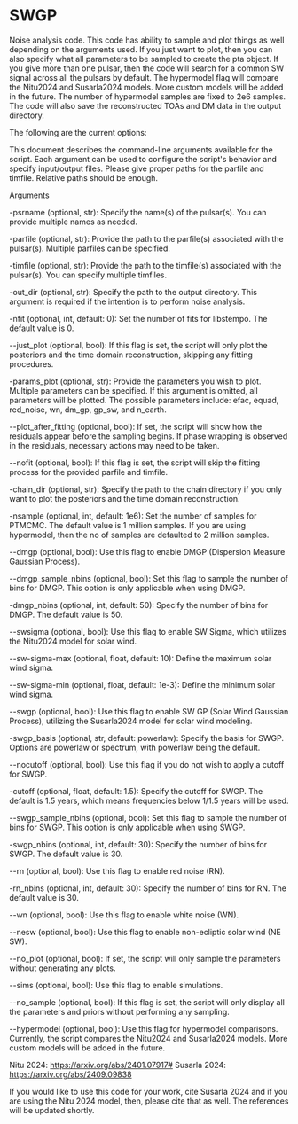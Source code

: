 # SWGP
Noise analysis code. This code has ability to sample and plot things as well depending on the arguments used. If you just want to plot, then you can also specify what all parameters to be sampled to create the pta object. If you give more than one pulsar, then the code will search for a common SW signal across all the pulsars by default. The hypermodel flag will compare the Nitu2024 and Susarla2024 models. More custom models will be added in the future. The number of hypermodel samples are fixed to 2e6 samples. The code will also save the reconstructed TOAs and DM data in the output directory.

The following are the current options: 

This document describes the command-line arguments available for the script. Each argument can be used to configure the script's behavior and specify input/output files. Please give proper paths for the parfile and timfile. Relative paths should be enough.

Arguments

-psrname (optional, str): Specify the name(s) of the pulsar(s). You can provide multiple names as needed.

-parfile (optional, str): Provide the path to the parfile(s) associated with the pulsar(s). Multiple parfiles can be specified.

-timfile (optional, str): Provide the path to the timfile(s) associated with the pulsar(s). You can specify multiple timfiles.

-out_dir (optional, str): Specify the path to the output directory. This argument is required if the intention is to perform noise analysis.

-nfit (optional, int, default: 0): Set the number of fits for libstempo. The default value is 0.

--just_plot (optional, bool): If this flag is set, the script will only plot the posteriors and the time domain reconstruction, skipping any fitting procedures.

-params_plot (optional, str): Provide the parameters you wish to plot. Multiple parameters can be specified. If this argument is omitted, all parameters will be plotted. The possible parameters include: efac, equad, red_noise, wn, dm_gp, gp_sw, and n_earth.

--plot_after_fitting (optional, bool): If set, the script will show how the residuals appear before the sampling begins. If phase wrapping is observed in the residuals, necessary actions may need to be taken.

--nofit (optional, bool): If this flag is set, the script will skip the fitting process for the provided parfile and timfile.

-chain_dir (optional, str): Specify the path to the chain directory if you only want to plot the posteriors and the time domain reconstruction.

-nsample (optional, int, default: 1e6): Set the number of samples for PTMCMC. The default value is 1 million samples. If you are using hypermodel, then the no of samples are defaulted to 2 million samples.

--dmgp (optional, bool): Use this flag to enable DMGP (Dispersion Measure Gaussian Process).

--dmgp_sample_nbins (optional, bool): Set this flag to sample the number of bins for DMGP. This option is only applicable when using DMGP.

-dmgp_nbins (optional, int, default: 50): Specify the number of bins for DMGP. The default value is 50.

--swsigma (optional, bool): Use this flag to enable SW Sigma, which utilizes the Nitu2024 model for solar wind.

--sw-sigma-max (optional, float, default: 10): Define the maximum solar wind sigma.

--sw-sigma-min (optional, float, default: 1e-3): Define the minimum solar wind sigma.

--swgp (optional, bool): Use this flag to enable SW GP (Solar Wind Gaussian Process), utilizing the Susarla2024 model for solar wind modeling.

-swgp_basis (optional, str, default: powerlaw): Specify the basis for SWGP. Options are powerlaw or spectrum, with powerlaw being the default.

--nocutoff (optional, bool): Use this flag if you do not wish to apply a cutoff for SWGP.

-cutoff (optional, float, default: 1.5): Specify the cutoff for SWGP. The default is 1.5 years, which means frequencies below 1/1.5 years will be used.

--swgp_sample_nbins (optional, bool): Set this flag to sample the number of bins for SWGP. This option is only applicable when using SWGP.

-swgp_nbins (optional, int, default: 30): Specify the number of bins for SWGP. The default value is 30.

--rn (optional, bool): Use this flag to enable red noise (RN).

-rn_nbins (optional, int, default: 30): Specify the number of bins for RN. The default value is 30.

--wn (optional, bool): Use this flag to enable white noise (WN).

--nesw (optional, bool): Use this flag to enable non-ecliptic solar wind (NE SW).

--no_plot (optional, bool): If set, the script will only sample the parameters without generating any plots.

--sims (optional, bool): Use this flag to enable simulations.

--no_sample (optional, bool): If this flag is set, the script will only display all the parameters and priors without performing any sampling.

--hypermodel (optional, bool): Use this flag for hypermodel comparisons. Currently, the script compares the Nitu2024 and Susarla2024 models. More custom models will be added in the future.



Nitu 2024: https://arxiv.org/abs/2401.07917#
Susarla 2024: https://arxiv.org/abs/2409.09838

If you would like to use this code for your work, cite Susarla 2024 and if you are using the Nitu 2024 model, then, please cite that as well. The references will be updated shortly. 
